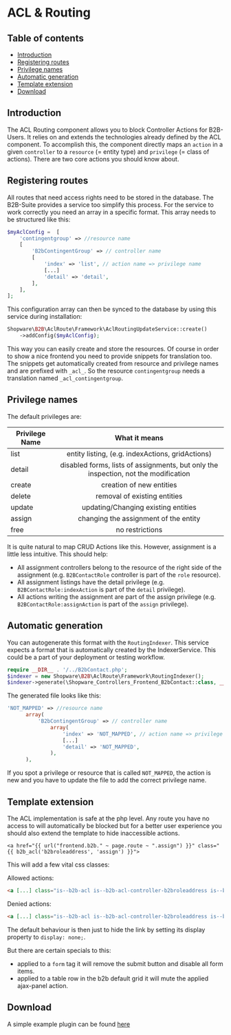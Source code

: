 # ACL & Routing

## Table of contents

* [Introduction](#introduction)
* [Registering routes](#registering-routes)
* [Privilege names](#privilege-names)
* [Automatic generation](#automatic-generation)
* [Template extension](#template-extension)
* [Download](#download)

## Introduction

The ACL Routing component allows you to block Controller Actions for B2B-Users. It relies on and extends the technologies already defined by the ACL component. To accomplish this, the component directly maps an `action` in a given `controller` to a `resource` (= entity type) and `privilege` (= class of actions). There are two core actions you should know about.

## Registering routes

All routes that need access rights need to be stored in the database. The B2B-Suite provides a service too simplify this process. For the service to work correctly you need an array in a specific format. This array needs to be structured like this:

```php
$myAclConfig =  [
    'contingentgroup' => //resource name
    [
        'B2bContingentGroup' => // controller name
        [
            'index' => 'list', // action name => privilege name
            [...]
            'detail' => 'detail',
        ],
    ],
];
```

This configuration array can then be synced to the database by using this service during installation:

```php
Shopware\B2B\AclRoute\Framework\AclRoutingUpdateService::create()
    ->addConfig($myAclConfig);
```

This way you can easily create and store the resources. Of course in order to show a nice frontend you need to provide snippets for translation too. The snippets get automatically created from resource and privilege names and are prefixed with `_acl_`. So the resource `contingentgroup` needs a translation named `_acl_contingentgroup`.

## Privilege names

The default privileges are:

| Privilege Name |                                    What it means                                    |
|----------------|:-----------------------------------------------------------------------------------:|
| list           |                  entity listing, (e.g. indexActions, gridActions)                   |
| detail         | disabled forms, lists of assignments, but only the inspection, not the modification |
| create         |                              creation of new entities                               |
| delete         |                            removal of existing entities                             |
| update         |                         updating/Changing existing entities                         |
| assign         |                        changing the assignment of the entity                        |
| free           |                                   no restrictions                                   |

It is quite natural to map CRUD Actions like this. However, assignment is a little less intuitive. This should help:

* All assignment controllers belong to the resource of the right side of the assignment (e.g. `B2BContactRole` controller is part of the `role` resource).
* All assignment listings have the detail privilege (e.g. `B2BContactRole:indexAction` is part of the `detail` privilege).
* All actions writing the assignment are part of the assign privilege (e.g. `B2BContactRole:assignAction` is part of the `assign` privilege).

## Automatic generation

You can autogenerate this format with the `RoutingIndexer`. This service expects a format that is automatically created by the IndexerService.
This could be a part of your deployment or testing workflow.

```php
require __DIR__ . '/../B2bContact.php';
$indexer = new Shopware\B2B\AclRoute\Framework\RoutingIndexer();
$indexer->generate(\Shopware_Controllers_Frontend_B2bContact::class, __DIR__ . '/my-acl-config.php');
```

The generated file looks like this:

```php
'NOT_MAPPED' => //resource name
      array(
          'B2bContingentGroup' => // controller name
              array(
                  'index' => 'NOT_MAPPED', // action name => privilege name
                  [...]
                  'detail' => 'NOT_MAPPED',
              ),
      ),
```

If you spot a privilege or resource that is called `NOT_MAPPED`,
the action is new and you have to update the file to add the correct privilege name.

## Template extension

The ACL implementation is safe at the php level. Any route you have no access to will automatically be blocked but
for a better user experience you should also extend the template to hide inaccessible actions.

<CodeBlock>


```twig
<a href="{{ url("frontend.b2b." ~ page.route ~ ".assign") }}" class="{{ b2b_acl('b2broleaddress', 'assign') }}">
```


</CodeBlock>

This will add a few vital css classes:

Allowed actions:

```html
<a [...] class="is--b2b-acl is--b2b-acl-controller-b2broleaddress is--b2b-acl-action-assign is--b2b-acl-allowed"/>
```

Denied actions:

```html
<a [...] class="is--b2b-acl is--b2b-acl-controller-b2broleaddress is--b2b-acl-action-assign is--b2b-acl-forbidden"/>
```

The default behaviour is then just to hide the link by setting its display property to `display: none;`.

But there are certain specials to this:

* applied to a `form` tag it will remove the submit button and disable all form items.
* applied to a table row in the b2b default grid it will mute the applied ajax-panel action.

## Download

A simple example plugin can be found [here](../example-plugins/B2bAcl.zip)
